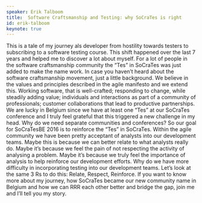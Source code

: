 ```yaml
---
speaker: Erik Talboom
title:  Software Craftsmanship and Testing: why SoCraTes is right
id: erik-talboom
keynote: true
---
```

This is a tale of my journey als developer from hostility towards testers to subscribing to a software testing course. This shift happened over the last 7 years and helped me to discover a lot about myself. For a lot of people in the software craftsmanship community the “Tes” in SoCraTes was just added to make the name work. In case you haven’t heard about the software craftsmanship movement, just a little background. We believe in the values and principles described in the agile manifesto and we extend this. Working software, that is well-crafted; responding to change, while steadily adding value; individuals and interactions as part of a community of professionals; customer collaborations that lead to productive partnerships.
We are lucky in Belgium since we have at least one “Tes” at our SoCraTes conference and I truly feel grateful that this triggered a new challenge in my head. Why do we need separate communities and conferences? So our goal for SoCraTesBE 2016 is to reinforce the “Tes” in SoCraTes.
Within the agile community we have been pretty acceptant of analysts into our development teams. Maybe this is because we can better relate to what analysts really do. Maybe it’s because we feel the pain of not respecting the activity of analysing a problem. Maybe it’s because we truly feel the importance of analysis to help reinforce our development efforts.
Why do we have more difficulty in incorporating testing into our development teams. Let’s look at the same 3 Rs to do this: Relate, Respect, Reinforce.
If you want to know more about my journey, how SoCraTes became our new community name in Belgium and how we can RRR each other better and bridge the gap, join me and I’ll tell you my story.
